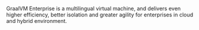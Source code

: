 GraalVM Enterprise is a multilingual virtual machine, and delivers even higher efficiency, better isolation and greater agility for enterprises in cloud and hybrid environment.
